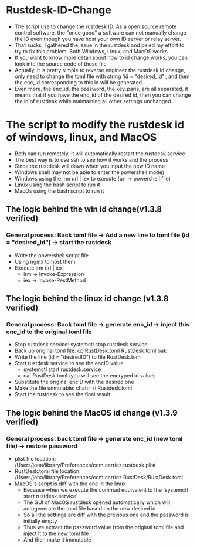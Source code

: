 # Rustdesk-ID-Change

- The script use to change the rustdesk ID. As a open source remote control software, the "once good" a software can not manually change the ID even though you have host your own ID server or relay server.
- That sucks, I gathered the issue in the rustdesk and paied my effort to try to fix this problem. Both Windows, Linux, and MacOS works
- If you want to know more detail about how to id change works, you can look into the source code of those file
- Actually, it is pretty simple to reverse engineer the rustdesk id change, only need to change the toml file with string 'id = "desired_id"', and then the enc_id corresponding to this id will be generated.
- Even more, the enc_id, the password, the key_paris, are all separated, it means that if you have the enc_id of the desired id, then you can change the id of rustdesk while maintaining all other settings unchanged.

# The script to modify the rustdesk id of windows, linux, and MacOS

- Both can run remotely, it will automatically restart the rustdesk service
- The best way is to use ssh to see how it works and the process
- Since the rustdesk will down when you input the new ID name
- Windows shell may not be able to enter the powershell mode)
- Windows using the irm url | iex to execute (url -> powershell file)
- Linux using the bash script to run it
- MacOs using the bash script to run it

## The logic behind the win id change(v1.3.8 verified)

### General process: Back toml file -> Add a new line to toml file (id = "desired_id") -> start the rustdesk

- Write the powershell script file
- Using nginx to host them
- Execute irm url | iex
  - irm -> Invoke-Expression
  - iex -> Invoke-RestMethod

## The logic behind the linux id change (v1.3.8 verified)

### General process: Back toml file -> generate enc_id -> inject this enc_id to the original toml file

- Stop rustdesk service: systemctl stop rustdesk.service
- Back up original toml file: cp RustDesk.toml RustDesk.toml.bak
- Write the line (id = "desiredID") to file RustDesk.toml
- Start rustdesk service to see the encID value
  - systemctl start rustdesk.service
  - cat RustDesk.toml (you will see the encryped id value)
- Substitute the original encID with the desired one
- Make the file unmutable: chattr +i Rustdesk.toml
- Start the rustdesk to see the final result

## The logic behind the MacOS id change (v1.3.9 verified)

### General process: back toml file -> generate enc_id (new toml file) -> restore password

- plist file location: /Users/jona/library/Preferences/com.carriez.rustdesk.plist
- RustDesk.toml file location: /Users/jona/library/Preferences/com.carriez.RustDesk/RustDesk.toml
- MacOS's script is diff with the one in the linux
  - Because when we execute the commad equivalent to the 'systemctl start rustdesk.service'
  - The GUI of MacOS rustdesk opened automatically which will autogenerate the toml file based on the new desired id
  - So all the settings are diff with the previous one and the password is initially empty
  - Thus we extract the password value from the original toml file and inject it to the new toml file
  - And then make it immutable
